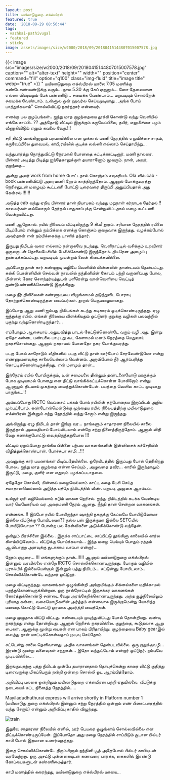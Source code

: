 ```yaml
---
layout: post
title: மயிலாடுதுறை எக்ஸ்பிரஸ்
featured: true
date: '2018-09-29 08:56:44'
tags:
- vazhkai-pathivugal
- featured
- sticky
image: assets/images/size/w2000/2018/09/20180415144807015007578.jpg
---
```

{{< image src="images/size/w2000/2018/09/20180415144807015007578.jpg" caption="" alt="alter-text" height="" width="" position="center" command="fill" option="q100" class="img-fluid" title="image title"  webp="true"  >}}
" மயிலாடுதுறை எக்ஸ்பிரஸ் மாலை 7.05 மணிக்கு கண்டோண்மண்டுக்கு வரும்... நாம 5.30 க்கு கேப் ஏறனும்... ஸோ தேவையான எல்லா விஷயமும் பேக் பண்ணிடு... சமைக்க வேண்டாம்... மறுபடியும் சொல்றேன் சமைக்க வேண்டாம். உன்னால ஒன் ஹவர்ல செய்யமுடியாது.. அங்க போய் பாத்துக்கலாம்" சொல்லிவிட்டு நகர்ந்தார் என்னவர்.

எனக்கு பல குழப்பங்கள்.. ஐந்து மாத குழந்தையை தூக்கி கொண்டு வந்து வெளியில் எங்கே சாப்பிட ?? அத்தோடு வீட்டில் இருக்கும் கருவேப்பிலை, தயிர், எலுமிச்சை பழம் வீணாகிவிடும் எனும் கவலை வேற.!!!

சரி திட்டு வாங்கினாலும் பரவாயில்லை என முக்கால் மணி நேரத்தில் எலுமிச்சை சாதம், கருவேப்பிலை துவையல், காபி,ரயிலில் குடிக்க லஸ்ஸி எல்லாம் செய்தாயிற்று...

வந்துபார்த்து நொந்துவிட்டு நேரமாகி போனதை சுட்டிக்காட்டினார். மணி நாலரை. பின்னர் அடித்து பிடித்து ஐந்தேகாலுக்குள் தயாரானோம் மூவரும். நான், அவர், குழந்தை...

அன்று அவர் work from home போட்டதால் கொஞ்சம் சவுகரியம். Ola வில் cab - book பண்ணிவிட்டு அரைமணி நேரம் காத்திருந்தோம். ஆனால் போக்குவரத்து நெரிசலுடன் மழையும் கூட்டணி போட்டு டிரைவரை திருப்பி அனுப்பியதால் அது கேன்சல்.!!!!!!

அடுத்த cab வந்து ஏறிய பின்னர் தான் நியாபகம் வந்தது மறுநாள் கர்நாடக தேர்தல்.!! காவலர்கள் எல்லோரும் தேர்தல் பாதுகாப்புக்கு சென்றுவிட்டதால் மழை கூட்டணி வென்றுவிட்டது.

மணி ஆறேகால். ரயில் நிலையம் வீட்டிலிருந்து 9 கி.மீ தூரம். சரியான நேரத்தில் ரயிலை பிடிப்போம் என்னும் நம்பிக்கை எனக்கு கொஞ்சம் குறைவாக இருந்தது. வழக்கம்போல் அவர்தான் என் நம்பிக்கைக்கு டானிக் தந்தார்.

இருபது நிமிடம் வரை எல்லாம் நன்றாகவே நடந்தது. வெளிநாட்டில் வசிக்கும் உறவினர் ஒருவருடன் தொலைபேசியில் பேசிக்கொண்டு இருந்தோம். திடீரென அழைப்பு துண்டிக்கப்பட்டது. மறுபடியும் முயன்றும் லைன் கிடைக்கவில்லை.

அப்போது தான் கார் கண்ணாடி வழியே வெளியில் மின்னலின் தாண்டவம் தென்பட்டது. கல்கி பொன்னியின் செல்வன் நாவலில் நந்தினியின் கோபம் பற்றி வருணிப்பது போல, மின்னல் கோர சௌந்தர்யத்துடன் பளீரென்று வான்வெளியை வெட்டித் துண்டுபண்ணிக்கொண்டு இருக்கிறது.

மழை நீர் திவிலைகள் கண்ணாடியை விழுங்காமல் தடுத்துவிட போராடி தோற்றுக்கொண்டிருந்தன வைப்பர்கள். தூறல் பெருமழையானது.

இப்போது ஆறு மணி ஐம்பது நிமிடங்கள் கடந்து கடிகாரம் ஓடிக்கொண்டிருந்தது. ஏழு ஐந்துக்கு ரயில். எங்கள் நிலையை விளக்கியதும் ஓட்டுனர் குறுக்கு வழிகள் பலவற்றில் புகுந்து வந்துகொண்டிருந்தார்...

எப்போதும் ஆசையாய் அனுபவித்து பாடல் கேட்டுக்கொண்டே வரும் வழி அது. இன்று ஏதோ கன்னட பண்பலை பாடியது கூட கேளாமல் மனம் நேரத்தை மெதுவாய் நகரச்சொன்னது. ஆனால் நகராமல் போனதோ நகர போக்குவரத்து.

படகு போல் காரோடும் வீதிகளில் படகு விட்டு தான் ஊர்போய் சேரவேண்டுமோ என்று எண்ணுமளவுக்கு சாலையெல்லாம் வெள்ளம். அருவிபோல் நீர் ஆர்ப்பரித்து கொட்டிக்கொண்டிருக்கிறது. என் மனமும் தான்...

இந்நேரம் ரயில் போயிருக்கும், உன் சமையலை தின்னும் தண்டனையோடு ஊருக்கும் போக முடியாமல் போனது என திட்டு வாங்கிக்கட்டிக்கொள்ள போகிறோம் என்று. ஆனாலும் திடமாய் முகத்தை வைத்துக்கொண்டேன். பயத்தை வெளில காட்ட முடியாது பாருங்க...!!

அவ்வப்போது IRCTC வெப்சைட் பக்கம் போய் ரயிலின் தற்போதைய இருப்பிடம் அறிய முற்பட்டோம். கண்டோன்மென்டுக்கு முந்தைய ரயில் நிலையத்திற்கு மயிலாடுதுறை எக்ஸ்பிரஸ் இன்னும் சற்று நேரத்தில் வந்து சேரும் என்று இருந்தது.

அங்கிருந்து ஏழு நிமிடம் தான் இங்கு வர... நாங்களும் சாதாரண நிலையில் சாலை இருந்தால் அமைதியாய் போய்விடலாம் என்றே சற்று நினைத்திருந்தோம். ஆனால் விதி வேறு கணக்குபோட்டு வைத்திருந்ததுபோல !!!

வீட்டில் ஏறும்போது தூங்கிய பிள்ளை பற்பல வாகனங்களின் இன்னிசைக் கச்சேரியில் விழித்துக்கொண்டான். போச்சுடா சாமி...!!!

அவனுக்கு கார் பயணங்கள் பிடிப்பதேயில்லை. ஒரேயிடத்தில் இருப்பது போல் தெரிகிறது போல.. ஐந்து மாத குழந்தை என்ன செய்யும் , அழுவதை தவிர... காரில் இருந்தாலும் இருட்டு, மழை, குளிர் என எதுவும் பழக்கப்படாதவை.

ஏதேதோ சொல்லி, மின்னல் மழையெல்லாம் காட்டி கதை பேசி செய்த சமாதானமெல்லாம் அடுத்த பத்தே நிமிடத்தில் வீண். மறுபடி அழுகை ஆரம்பம்.

உல்சூர் ஏரி வழியெல்லாம் கடும் வாகன நெரிசல். ஐந்து நிமிடத்தில் கடக்க வேண்டிய வார் மெமோரியல் வர அரைமணி நேரம் ஆனது. நீந்தி தான் சென்றன வாகனங்கள்.

என்னங்க..!! இப்போ ரயில் போயிருந்தா ஷாந்தி நகருக்கு கேப்லயே போயிடுவோமா இல்லை வீட்டுக்கு போயிடலமா?? நல்ல பஸ் இருக்குமா இல்லை SETCயில் போயிடுவோமா ?? போன்ற பல கேள்விகளை அடுக்கிக்கொண்டு வந்தேன்.

ஒன்றும் பிரச்சினை இல்லை.. இருக்க சாப்பாட்டை சாப்பிட்டு தூங்கினா காலையில் கார்ல கிளம்பிடுவோம்... வீட்டுக்கு போய்க்கலாம்... இந்த மழை பெய்யும் போதும் ரத்தம் ஆவியாகுற அளவுக்கு சூடாகாம வாப்பா என்றார்...

நேரம் ஏழரை... !!! எங்களுக்கும் தான்..!!!!! ஆனால் மயிலாடுதுறை எக்ஸ்பிரஸ் இன்னும் வரவில்லை என்றே IRCTC சொல்லிக்கொண்டிருந்தது. போகும் வழியில் டிராஃபிக் இல்லையென்றால் இன்னும் பத்து நிமிடம்... சட்டுன்னு போயிடலாம்.. சொல்லிக்கொண்டே வந்தார் ஓட்டுநர்.

மழை விட்டிருந்தது. வாகனங்கள் ஒழுங்கின்றி அங்குமிங்கும் சிக்னல்களை மதிக்காமல் பறந்துகொண்டிருக்கின்றன. ஒரு நால்ரோட்டில் இருசக்கர வாகனங்கள் கோர்த்துக்கொண்டு சண்டை வேறு அரங்கேறிக்கொண்டிருந்தது. அந்த சூழ்நிலையிலும் புரியாத கன்னட வசைமொழிகளின் அர்த்தம் என்னவாக இருக்குமென்று யோசித்த மனதை கொட்டு போட்டு ஓரமாக அமர்த்தி வைத்தேன்.

மழை முழுதாக விட்டு விட்டது. சண்டையும் முடிந்துவிட்டது போல் தோன்றியது. வண்டி நகர்ந்தது என்று தோன்றியது. ஆனால் நெரிசல் நகரவில்லை. குழந்தை, கூடுதலாக ஆறு பைகள். ஆளுக்கு மூன்று பைகள் என பாகம் பிரிதாயிற்று. குழந்தையை Baby gearஇல் வைத்து நான் மாட்டிக்கொள்வதாய் முடிவு செய்தோம்.

சட்டென்று சாலை தெளிவானது. அதிக வாகனங்கள் தென்படவில்லை. ஒரு குறுக்குவழி... இரண்டு மூன்று வளைவுகள் சந்துகள்... இதோ வந்துட்டோம் என்றார் ஓட்டுநர். நம்பவே முடியவில்லை....

இறங்குவதற்கு பத்து நிமிடம் முன்பே தயாரானதால் தொபுக்கென்று காரை விட்டு குதித்து டிரைவருக்கு மிகப்பெரும் நன்றி ஒன்றை சொல்லி ஓட ஆரம்பித்தோம்.

அறிவிப்பு பலகை ஒன்றிலும் மயிலாடுதுறை எக்ஸ்பிரஸ் பற்றி ஏதுமில்லை. வீட்டுக்கு நடையைக் கட்ட நினைத்த நேரத்தில்.....

Mayiladudhuthurai express will arrive shortly in Platform number 1 (மயிலாடுது துறை எக்ஸ்பிரஸ் இன்னும் சற்று நேரத்தில் ஒன்றாம் எண் பிளாட்பாரத்தில் வந்து சேரும்) என்னும் அறிவிப்பு காதில் விழுந்தது.

![train](/images/2018/09/201803160236493535176-1.jpg)


இதுவே சாதாரண நிலையில் எனில், ஊர் பெயரை ஒழுங்காய் சொல்லவில்லை என திட்டிக்கொண்டிருப்பேன். இப்போதோ அது மழை நேரத்தில் சாப்பிடும் சூடான பில்டர் காபி போல் இதமான உணர்வுதந்தது.

இதை சொல்லிக்கொண்டே திரும்பினால் நந்தினி பூத் அதேபோல் பில்டர் காபியுடன் வரவேற்றது. ஒரு அசட்டு புன்னகையுடன் கணவரை பார்க்க, கைகளில் இரண்டு கோப்பைகளுடன் கண்ணிமைத்தார்.

காபி மணத்தில் கரைந்தது, மயிலாடுதுறை எக்ஸ்பிரஸ் மாயை...